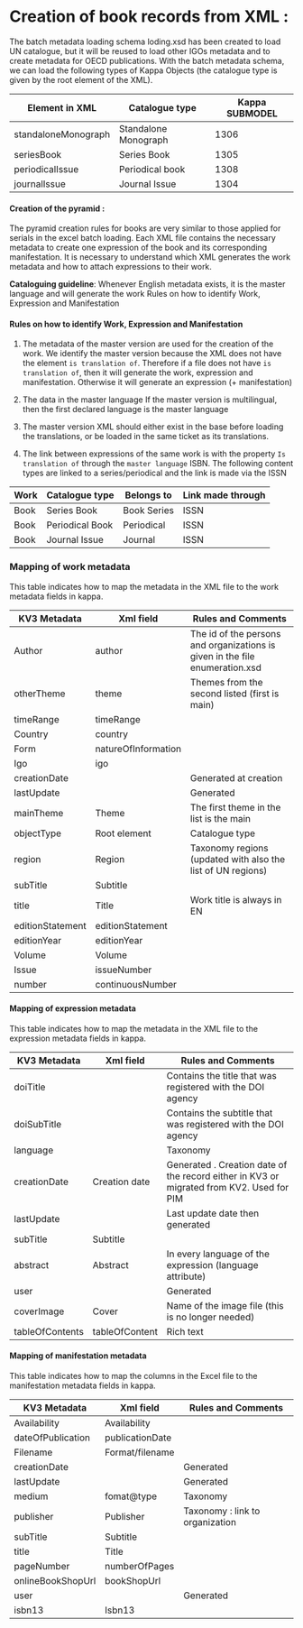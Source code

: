 Creation of book records from XML :
===================================


The batch metadata loading schema loding.xsd has been created to load UN catalogue, but it will be reused to load other IGOs metadata and to create metadata for OECD publications.
With the batch metadata schema, we can load the following types of Kappa Objects (the catalogue type is given by the root element of the XML).

| Element in XML      | Catalogue type       | Kappa SUBMODEL |
|---------------------|----------------------|----------------|
| standaloneMonograph | Standalone Monograph | 1306           |
| seriesBook          | Series Book          | 1305           |
| periodicalIssue     | Periodical book      | 1308           |
| journalIssue        | Journal Issue        | 1304           |

#### Creation of the pyramid :
The pyramid creation rules for books are very similar to those applied for serials in the excel batch loading.
Each XML file contains the necessary metadata to create one expression of the book and its corresponding manifestation.
It is necessary to understand which XML generates the work metadata and how to attach expressions to their work.

**Cataloguing guideline**: Whenever English metadata exists, it is the master language and will generate the work
Rules on how to identify Work, Expression and Manifestation

#### Rules on how to identify Work, Expression and Manifestation

1. The metadata of the master version are used for the creation of the work. We identify the master version because the XML does not have the element `is translation of`. Therefore if a file does not have `is translation of`, then it will generate the work, expression and manifestation. Otherwise it will generate an expression (+ manifestation)

2. The data in the master language If the master version is multilingual, then the first declared language is the master language

3. The master version XML should either exist in the base before loading the translations, or be loaded in the same ticket as its translations.

4. The link between expressions of the same work is with the property `Is translation of` through the `master language` ISBN.
The following content types are linked to a series/periodical and the link is made via the ISSN

| Work | Catalogue type  | Belongs to  | Link made through |
|------|-----------------|-------------|-------------------|
| Book | Series Book     | Book Series | ISSN              |
| Book | Periodical Book | Periodical  | ISSN              |
| Book | Journal Issue   | Journal     | ISSN              |

### Mapping of work metadata

This table indicates how to map the metadata in the XML file to the work metadata fields in kappa.

|    KV3 Metadata        |    Xml field              |    Rules and Comments                                                                          |
|------------------------|---------------------------|------------------------------------------------------------------------------------------------|
|    Author              |    author                 |    The id of the persons and organizations is given in the   file enumeration.xsd              |
|    otherTheme          |    theme                  |    Themes from the second listed (first is main)                                               |
|    timeRange           |    timeRange              |                                                                                                |
|    Country             |    country                |                                                                                                |
|    Form                |    natureOfInformation    |                                                                                                |
|    Igo                 |    igo                    |                                                                                                |
|    creationDate        |                           |    Generated at creation                                                                       |
|    lastUpdate          |                           |    Generated                                                                                   |
|    mainTheme           |    Theme                  |    The first theme in the list is the main                                                     |
|    objectType          |    Root element           |    Catalogue type                                                                              |
|    region              |    Region                 |    Taxonomy regions (updated with also the list of UN   regions)                               |
|    subTitle            |    Subtitle               |                                                                                                |
|    title               |    Title                  |    Work title is always in EN                                                                  |
|    editionStatement    |    editionStatement       |                                                                                                |
|    editionYear         |    editionYear            |                                                                                                |
|    Volume              |    Volume                 |                                                                                                |
|    Issue               |    issueNumber            |                                                                                                |
|    number              |    continuousNumber       |                                                                                                |

#### Mapping of expression metadata
This table indicates how to map the metadata in the XML file to the expression metadata fields in kappa.

|    KV3 Metadata       |    Xml field               |    Rules and Comments                                                                         |
|-----------------------|----------------------------|-----------------------------------------------------------------------------------------------|
|    doiTitle           |                            |    Contains   the title that was registered with the DOI agency                               |
|    doiSubTitle        |                            |    Contains the subtitle that was registered with the DOI agency                              |
|    language           |                            |    Taxonomy                                                                                   |
|    creationDate       |    Creation date           |    Generated . Creation date of the record either in   KV3 or migrated from KV2. Used for PIM |
|    lastUpdate         |                            |    Last update date then generated                                                            |
|    subTitle           |    Subtitle                |                                                                                               |
|    abstract           |    Abstract                |    In every language of the expression (language attribute)                                   |
|    user               |                            |    Generated                                                                                  |
|    coverImage         |    Cover                   |    Name of the image file (this is no longer needed)                                          |
|    tableOfContents    |    tableOfContent          |    Rich text                                                                                  |


#### Mapping of manifestation metadata

This table indicates how to map the columns in the Excel file to the manifestation metadata fields in kappa.

|    KV3 Metadata       |    Xml field              |    Rules and Comments                                 |
|-----------------------|---------------------------|-------------------------------------------------------|
|    Availability       |    Availability           |                                                       |
|    dateOfPublication  |    publicationDate        |                                                       |
|    Filename           |    Format/filename        |                                                       |
|    creationDate       |                           |    Generated                                          |
|    lastUpdate         |                           |    Generated                                          |
|    medium             |    fomat@type             |    Taxonomy                                           |
|    publisher          |    Publisher              |    Taxonomy : link to organization                    |
|    subTitle           |    Subtitle               |                                                       |
|    title              |    Title                  |                                                       |
|    pageNumber         |    numberOfPages          |                                                       |
|    onlineBookShopUrl  |    bookShopUrl            |                                                       |
|    user               |                           |    Generated                                          |
|    isbn13             |    Isbn13                 |                                                       |

